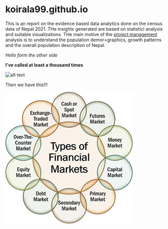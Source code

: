 # koirala99.github.io

This is an report on the evidence based data analytics done on the census data of Nepal 2021. THe insights generated are based on statisticl analysis and suitable visualizations. THe main motive of the [project management](https://www.toptal.com/project-managers/project-management-consultant/kanban-remote-teams) analysis is to understand the population demor=graphics, growth patterns and the overall population description of Nepal. 

*Hello form the other side*

**I've called at least a thousand times**

![alt text](https://assets.toptal.io/images?url=https%3A%2F%2Fbs-uploads.toptal.io%2Fblackfish-uploads%2Fpublic-files%2FUntitled-c1c5294701185de6bfc2ad3e915e4861.png)

Then we have this!!!

![alt text](https://github.com/koirala99/koirala99.github.io/blob/main/Types-of-Financial-Markets.jpg)


